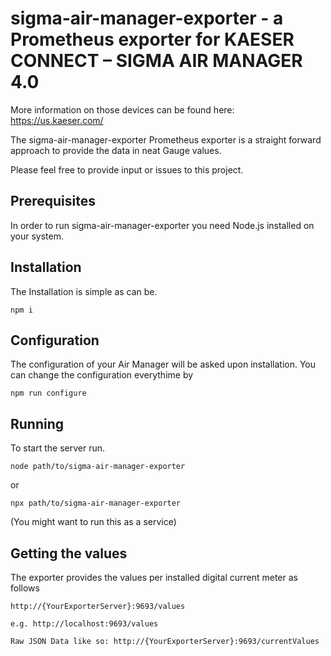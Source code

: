 # sigma-air-manager-exporter - a Prometheus exporter for KAESER CONNECT – SIGMA AIR MANAGER 4.0

More information on those devices can be found here: https://us.kaeser.com/

The sigma-air-manager-exporter Prometheus exporter is a straight forward approach to provide the data in neat Gauge values.

Please feel free to provide input or issues to this project. 

## Prerequisites
In order to run sigma-air-manager-exporter you need Node.js installed on your system.

## Installation
The Installation is simple as can be. 
```
npm i
```

## Configuration
The configuration of your Air Manager will be asked upon installation. You can change the configuration everythime by 
```
npm run configure
``` 

## Running
To start the server run. 

```
node path/to/sigma-air-manager-exporter
```

or

```
npx path/to/sigma-air-manager-exporter
```

(You might want to run this as a service)

## Getting the values
The exporter provides the values per installed digital current meter as follows

```
http://{YourExporterServer}:9693/values

e.g. http://localhost:9693/values

Raw JSON Data like so: http://{YourExporterServer}:9693/currentValues
```

